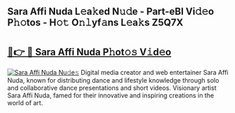## Sara Affi Nuda L𝚎a𝚔ed N𝚞𝚍e - Part-eBI Vi𝚍𝚎o P𝚑𝚘tos - H𝚘𝚝 O𝚗𝚕yf𝚊ns L𝚎a𝚔s Z5Q7X

# <h2><a href="http://kfd8g6t.oniu.top/?m=Sara+Affi+Nuda">🔗👉 🔴 Sara Affi Nuda P𝚑ot𝚘𝚜 V𝚒d𝚎o</a></h2>

[![Sara Affi Nuda Nu𝚍e𝚜](https://i.imgur.com/0qMVB7G.gif)](http://kfd8g6t.oniu.top/?m=Sara+Affi+Nuda)
Digital media creator and web entertainer Sara Affi Nuda, known for distributing dance and lifestyle knowledge through solo and collaborative dance presentations and short videos. Visionary artist Sara Affi Nuda, famed for their innovative and inspiring creations in the world of art.  
